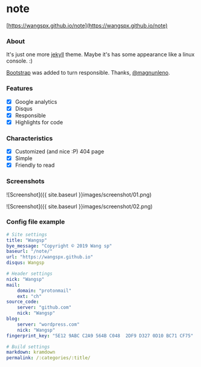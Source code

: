# note

[https://wangspx.github.io/note](https://wangspx.github.io/note)

### About

It's just one more [jekyll](https://github.com/jekyll/jekyll) theme. Maybe it's has some appearance like a linux console. :)

[Bootstrap](http://getbootstrap.com/) was added to turn responsible. Thanks, [@magnunleno](https://github.com/magnunleno).

### Features

- [x] Google analytics
- [x] Disqus
- [x] Responsible
- [x] Highlights for code

### Characteristics

- [x] Customized (and nice :P) 404 page
- [x] Simple
- [x] Friendly to read

### Screenshots

![Screenshot]({{ site.baseurl }}images/screenshot/01.png)

![Screenshot]({{ site.baseurl }}images/screenshot/02.png)

### Config file example

~~~ yml
# Site settings
title: "Wangsp"
bye_message: "Copyright © 2019 Wang sp"
baseurl: "/note/"
url: "https://wangspx.github.io"
disqus: Wangsp

# Header settings
nick: "Wangsp"
mail:
    domain: "protonmail"
    ext: "ch"
source_code:
    server: "github.com"
    nick: "Wangsp"
blog:
    server: "wordpress.com"
    nick: "Wangsp"
fingerprint_key: "5E12 9ABC C2A9 564B C048  2DF9 D327 0D10 BC71 CF75"

# Build settings
markdown: kramdown
permalink: /:categories/:title/
~~~
